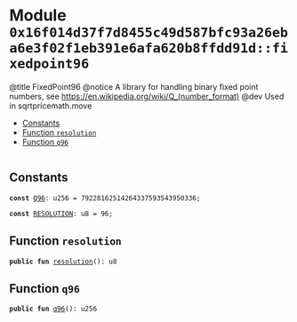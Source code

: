 
<a id="0x16f014d37f7d8455c49d587bfc93a26eba6e3f02f1eb391e6afa620b8ffdd91d_fixedpoint96"></a>

# Module `0x16f014d37f7d8455c49d587bfc93a26eba6e3f02f1eb391e6afa620b8ffdd91d::fixedpoint96`

@title FixedPoint96
@notice A library for handling binary fixed point numbers, see https://en.wikipedia.org/wiki/Q_(number_format)
@dev Used in sqrtpricemath.move


-  [Constants](#@Constants_0)
-  [Function `resolution`](#0x16f014d37f7d8455c49d587bfc93a26eba6e3f02f1eb391e6afa620b8ffdd91d_fixedpoint96_resolution)
-  [Function `q96`](#0x16f014d37f7d8455c49d587bfc93a26eba6e3f02f1eb391e6afa620b8ffdd91d_fixedpoint96_q96)


<pre><code></code></pre>



<a id="@Constants_0"></a>

## Constants


<a id="0x16f014d37f7d8455c49d587bfc93a26eba6e3f02f1eb391e6afa620b8ffdd91d_fixedpoint96_Q96"></a>



<pre><code><b>const</b> <a href="fixedpoint96.md#0x16f014d37f7d8455c49d587bfc93a26eba6e3f02f1eb391e6afa620b8ffdd91d_fixedpoint96_Q96">Q96</a>: u256 = 79228162514264337593543950336;
</code></pre>



<a id="0x16f014d37f7d8455c49d587bfc93a26eba6e3f02f1eb391e6afa620b8ffdd91d_fixedpoint96_RESOLUTION"></a>



<pre><code><b>const</b> <a href="fixedpoint96.md#0x16f014d37f7d8455c49d587bfc93a26eba6e3f02f1eb391e6afa620b8ffdd91d_fixedpoint96_RESOLUTION">RESOLUTION</a>: u8 = 96;
</code></pre>



<a id="0x16f014d37f7d8455c49d587bfc93a26eba6e3f02f1eb391e6afa620b8ffdd91d_fixedpoint96_resolution"></a>

## Function `resolution`



<pre><code><b>public</b> <b>fun</b> <a href="fixedpoint96.md#0x16f014d37f7d8455c49d587bfc93a26eba6e3f02f1eb391e6afa620b8ffdd91d_fixedpoint96_resolution">resolution</a>(): u8
</code></pre>



<a id="0x16f014d37f7d8455c49d587bfc93a26eba6e3f02f1eb391e6afa620b8ffdd91d_fixedpoint96_q96"></a>

## Function `q96`



<pre><code><b>public</b> <b>fun</b> <a href="fixedpoint96.md#0x16f014d37f7d8455c49d587bfc93a26eba6e3f02f1eb391e6afa620b8ffdd91d_fixedpoint96_q96">q96</a>(): u256
</code></pre>
